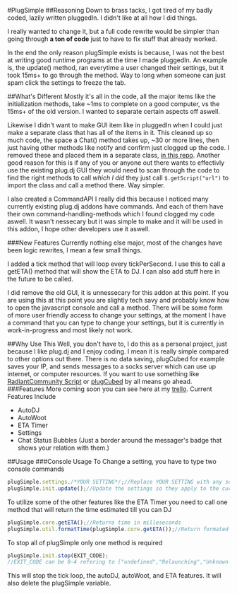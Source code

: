#PlugSimple
##Reasoning
Down to brass tacks, I got tired of my badly coded, lazily written pluggedIn.  I didn't like at all how I did things.

I really wanted to change it, but a full code rewrite would be simpler than going through **a ton of code** just to have to fix stuff that already worked.

In the end the only reason plugSimple exists is because, I was not the best at writing good runtime programs at the time I made pluggedIn.  An example is, the update() method, ran everytime a user changed their settings, but it took 15ms+ to go through the method.  Way to long when someone can just spam click the settings to freeze the tab.

##What's Different
Mostly it's all in the code, all the major items like the initialization methods, take ~1ms to complete on a good computer, vs the 15ms+ of the old version.  I wanted to separate certain aspects off aswell.

Likewise I didn't want to make GUI item like in pluggedIn when I could just make a separate class that has all of the items in it.  This cleaned up so much code, the space a Chat() method takes up, ~30 or more lines, then just having other methods like notify and confirm just clogged up the code.  I removed these and placed them in a separate class, [in this repo](https://github.com/itotallyrock/PlugInterfaceAPI).  Another good reason for this is if any of you or anyone out there wants to effectivly use the existing plug.dj GUI they would need to scan through the code to find the right methods to call *which I did* they just call `$.getScript("url")` to import the class and call a method there.  Way simpler.

I also created a CommandAPI I really did this because I noticed many currently existing plug.dj addons have commands.  And each of them have their own command-handling-methods which I found clogged my code aswell.  It wasn't nessecary but it was simple to make and it will be used in this addon, I hope other developers use it aswell.

###New Features
Currently nothing else major, most of the changes have been logic rewrites, I mean a few small things.

I added a tick method that will loop every tickPerSecond.  I use this to call a getETA() method that will show the ETA to DJ.  I can also add stuff here in the future to be called.

I did remove the old GUI, it is unnessecary for this addon at this point.  If you are using this at this point you are slightly tech savy and probably know how to open the javascript console and call a method.  There will be some form of more user friendly access to change your settings, at the moment I have a command that you can type to change your settings, but it is currently in work-in-progress and most likely not work.

##Why Use This
Well, you don't have to, I do this as a personal project, just because I like plug.dj and I enjoy coding.  I mean it is really simple compared to other options out there.  There is no data saving, plugCubed for example saves your IP, and sends messages to a socks server which can use up internet, or computer resources.  If you want to use something like [RadiantCommunity Script](https://rcs.radiant.dj/) or [plugCubed](https://plugcubed.net/) by all means go ahead.
###Features
More coming soon you can see here at my [trello](https://trello.com/b/c3ioChoJ/plugsimple).
Current Features Include
* AutoDJ
* AutoWoot
* ETA Timer
* Settings
* Chat Status Bubbles (Just a border around the messager's badge that shows your relation with them.)

##Usage
###Console Usage
To Change a setting, you have to type two console commands
```javascript
plugSimple.settings./*YOUR SETTING*/;//Replace YOUR SETTING with any setting value ie. autodj, autowoot, debug, etc
plugSimple.init.update();//Update the settings so they apply to the current instance (also saves your settings)
```
To utilize some of the other features like the ETA Timer you need to call one method that will return the time estimated till you can DJ
```javascript
plugSimple.core.getETA();//Returns time in milleseconds
plugSimple.util.formatTime(plugSimple.core.getETA());//Return formated ETA HH:MM:SS
```
To stop all of plugSimple only one method is required
```javascript
plugSimple.init.stop(EXIT_CODE);
//EXIT_CODE can be 0-4 refering to ["undefined","Relaunching","Unknown Crash","Syntax Crash","Stuck in loop"]
```
This will stop the tick loop, the autoDJ, autoWoot, and ETA features.  It will also delete the plugSimple variable.
